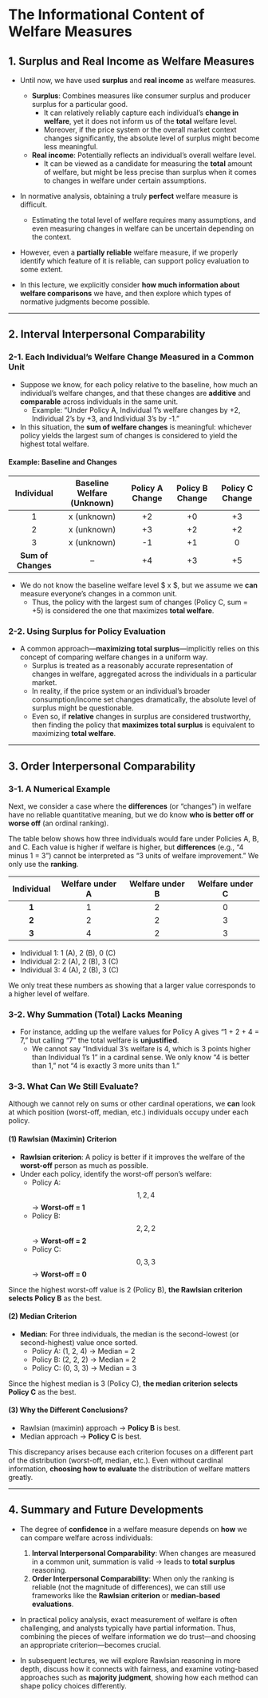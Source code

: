 # The Informational Content of Welfare Measures

## 1. Surplus and Real Income as Welfare Measures

- Until now, we have used **surplus** and **real income** as welfare measures.  
  - **Surplus**: Combines measures like consumer surplus and producer surplus for a particular good.  
    - It can relatively reliably capture each individual’s **change in welfare**, yet it does not inform us of the **total** welfare level.  
    - Moreover, if the price system or the overall market context changes significantly, the absolute level of surplus might become less meaningful.  
  - **Real income**: Potentially reflects an individual’s overall welfare level.  
    - It can be viewed as a candidate for measuring the **total** amount of welfare, but might be less precise than surplus when it comes to changes in welfare under certain assumptions.

- In normative analysis, obtaining a truly **perfect** welfare measure is difficult.  
  - Estimating the total level of welfare requires many assumptions, and even measuring changes in welfare can be uncertain depending on the context.  
- However, even a **partially reliable** welfare measure, if we properly identify which feature of it is reliable, can support policy evaluation to some extent.  
- In this lecture, we explicitly consider **how much information about welfare comparisons** we have, and then explore which types of normative judgments become possible.

---

## 2. Interval Interpersonal Comparability

### 2-1. Each Individual’s Welfare Change Measured in a Common Unit

- Suppose we know, for each policy relative to the baseline, how much an individual’s welfare changes, and that these changes are **additive** and **comparable** across individuals in the same unit.
  - Example: “Under Policy A, Individual 1’s welfare changes by +2, Individual 2’s by +3, and Individual 3’s by -1.”
- In this situation, the **sum of welfare changes** is meaningful: whichever policy yields the largest sum of changes is considered to yield the highest total welfare.

#### Example: Baseline and Changes

| Individual | Baseline Welfare (Unknown) | Policy A Change | Policy B Change | Policy C Change |
|:---------:|:--------------------------:|:---------------:|:---------------:|:---------------:|
| 1         | x (unknown)               | +2              | +0              | +3              |
| 2         | x (unknown)               | +3              | +2              | +2              |
| 3         | x (unknown)               | -1              | +1              |  0              |
| **Sum of Changes** |          –           | +4              | +3              | +5              |

- We do not know the baseline welfare level $ x $, but we assume we **can** measure everyone’s changes in a common unit.
  - Thus, the policy with the largest sum of changes (Policy C, sum = +5) is considered the one that maximizes **total welfare**.

### 2-2. Using Surplus for Policy Evaluation

- A common approach—**maximizing total surplus**—implicitly relies on this concept of comparing welfare changes in a uniform way.
  - Surplus is treated as a reasonably accurate representation of changes in welfare, aggregated across the individuals in a particular market.
  - In reality, if the price system or an individual’s broader consumption/income set changes dramatically, the absolute level of surplus might be questionable.  
  - Even so, if **relative** changes in surplus are considered trustworthy, then finding the policy that **maximizes total surplus** is equivalent to maximizing **total welfare**.

---

## 3. Order Interpersonal Comparability

### 3-1. A Numerical Example

Next, we consider a case where the **differences** (or “changes”) in welfare have no reliable quantitative meaning, but we do know **who is better off or worse off** (an ordinal ranking). 

The table below shows how three individuals would fare under Policies A, B, and C. Each value is higher if welfare is higher, but **differences** (e.g., “4 minus 1 = 3”) cannot be interpreted as “3 units of welfare improvement.” We only use the **ranking**.

| Individual | Welfare under A | Welfare under B | Welfare under C |
|:----------:|:--------------:|:--------------:|:--------------:|
| **1**      |       1        |       2        |       0        |
| **2**      |       2        |       2        |       3        |
| **3**      |       4        |       2        |       3        |

- Individual 1: 1 (A), 2 (B), 0 (C\) 
- Individual 2: 2 (A), 2 (B), 3 (C\) 
- Individual 3: 4 (A), 2 (B), 3 (C\) 

We only treat these numbers as showing that a larger value corresponds to a higher level of welfare.

### 3-2. Why Summation (Total) Lacks Meaning

- For instance, adding up the welfare values for Policy A gives “1 + 2 + 4 = 7,” but calling “7” the total welfare is **unjustified**.  
  - We cannot say “Individual 3’s welfare is 4, which is 3 points higher than Individual 1’s 1” in a cardinal sense. We only know “4 is better than 1,” not “4 is exactly 3 more units than 1.”

### 3-3. What Can We Still Evaluate?

Although we cannot rely on sums or other cardinal operations, we **can** look at which position (worst-off, median, etc.) individuals occupy under each policy.

#### (1) Rawlsian (Maximin) Criterion

- **Rawlsian criterion**: A policy is better if it improves the welfare of the **worst-off** person as much as possible.
- Under each policy, identify the worst-off person’s welfare:
  - Policy A: $$1, 2, 4$$ → **Worst-off = 1**  
  - Policy B: $$2, 2, 2$$ → **Worst-off = 2**  
  - Policy C: $$0, 3, 3$$ → **Worst-off = 0**  

Since the highest worst-off value is 2 (Policy B), **the Rawlsian criterion selects Policy B** as the best.

#### (2) Median Criterion

- **Median**: For three individuals, the median is the second-lowest (or second-highest) value once sorted.
  - Policy A: (1, 2, 4) → Median = 2  
  - Policy B: (2, 2, 2) → Median = 2  
  - Policy C: (0, 3, 3) → Median = 3  

Since the highest median is 3 (Policy C), **the median criterion selects Policy C** as the best.

#### (3) Why the Different Conclusions?

- Rawlsian (maximin) approach → **Policy B** is best.  
- Median approach → **Policy C** is best.  

This discrepancy arises because each criterion focuses on a different part of the distribution (worst-off, median, etc.). Even without cardinal information, **choosing how to evaluate** the distribution of welfare matters greatly.

---

## 4. Summary and Future Developments

- The degree of **confidence** in a welfare measure depends on **how** we can compare welfare across individuals:
  1. **Interval Interpersonal Comparability**: When changes are measured in a common unit, summation is valid → leads to **total surplus** reasoning.  
  2. **Order Interpersonal Comparability**: When only the ranking is reliable (not the magnitude of differences), we can still use frameworks like the **Rawlsian criterion** or **median-based evaluations**.

- In practical policy analysis, exact measurement of welfare is often challenging, and analysts typically have partial information. Thus, combining the pieces of welfare information we do trust—and choosing an appropriate criterion—becomes crucial.  
- In subsequent lectures, we will explore Rawlsian reasoning in more depth, discuss how it connects with fairness, and examine voting-based approaches such as **majority judgment**, showing how each method can shape policy choices differently.
